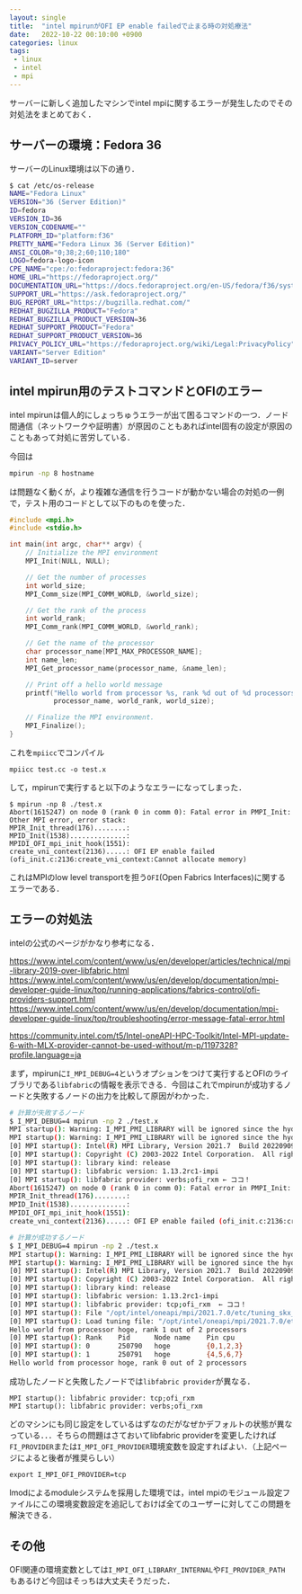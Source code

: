 ```yaml
---
layout: single
title:  "intel mpirunがOFI EP enable failedで止まる時の対処療法"
date:   2022-10-22 00:10:00 +0900
categories: linux
tags:
 - linux
 - intel
 - mpi
---
```


サーバーに新しく追加したマシンでintel mpiに関するエラーが発生したのでその対処法をまとめておく．

## サーバーの環境：Fedora 36

サーバーのLinux環境は以下の通り．
```bash
$ cat /etc/os-release
NAME="Fedora Linux"
VERSION="36 (Server Edition)"
ID=fedora
VERSION_ID=36
VERSION_CODENAME=""
PLATFORM_ID="platform:f36"
PRETTY_NAME="Fedora Linux 36 (Server Edition)"
ANSI_COLOR="0;38;2;60;110;180"
LOGO=fedora-logo-icon
CPE_NAME="cpe:/o:fedoraproject:fedora:36"
HOME_URL="https://fedoraproject.org/"
DOCUMENTATION_URL="https://docs.fedoraproject.org/en-US/fedora/f36/system-administrators-guide/"
SUPPORT_URL="https://ask.fedoraproject.org/"
BUG_REPORT_URL="https://bugzilla.redhat.com/"
REDHAT_BUGZILLA_PRODUCT="Fedora"
REDHAT_BUGZILLA_PRODUCT_VERSION=36
REDHAT_SUPPORT_PRODUCT="Fedora"
REDHAT_SUPPORT_PRODUCT_VERSION=36
PRIVACY_POLICY_URL="https://fedoraproject.org/wiki/Legal:PrivacyPolicy"
VARIANT="Server Edition"
VARIANT_ID=server
```


## intel mpirun用のテストコマンドとOFIのエラー

intel mpirunは個人的にしょっちゅうエラーが出て困るコマンドの一つ．ノード間通信（ネットワークや証明書）が原因のこともあればintel固有の設定が原因のこともあって対処に苦労している．

今回は

```bash
mpirun -np 8 hostname
```

は問題なく動くが，より複雑な通信を行うコードが動かない場合の対処の一例で，テスト用のコードとして以下のものを使った．

```cc
#include <mpi.h>
#include <stdio.h>

int main(int argc, char** argv) {
    // Initialize the MPI environment
    MPI_Init(NULL, NULL);

    // Get the number of processes
    int world_size;
    MPI_Comm_size(MPI_COMM_WORLD, &world_size);

    // Get the rank of the process
    int world_rank;
    MPI_Comm_rank(MPI_COMM_WORLD, &world_rank);

    // Get the name of the processor
    char processor_name[MPI_MAX_PROCESSOR_NAME];
    int name_len;
    MPI_Get_processor_name(processor_name, &name_len);

    // Print off a hello world message
    printf("Hello world from processor %s, rank %d out of %d processors\n",
           processor_name, world_rank, world_size);

    // Finalize the MPI environment.
    MPI_Finalize();
}
```

これを`mpiicc`でコンパイル

```
mpiicc test.cc -o test.x
```

して，mpirunで実行すると以下のようなエラーになってしまった．

```
$ mpirun -np 8 ./test.x
Abort(1615247) on node 0 (rank 0 in comm 0): Fatal error in PMPI_Init: Other MPI error, error stack:
MPIR_Init_thread(176)........:
MPID_Init(1538)..............:
MPIDI_OFI_mpi_init_hook(1551):
create_vni_context(2136).....: OFI EP enable failed (ofi_init.c:2136:create_vni_context:Cannot allocate memory)
```

これはMPIのlow level transportを担う`OFI`(Open Fabrics Interfaces)に関するエラーである．


## エラーの対処法

intelの公式のページがかなり参考になる．

https://www.intel.com/content/www/us/en/developer/articles/technical/mpi-library-2019-over-libfabric.html
https://www.intel.com/content/www/us/en/develop/documentation/mpi-developer-guide-linux/top/running-applications/fabrics-control/ofi-providers-support.html
https://www.intel.com/content/www/us/en/develop/documentation/mpi-developer-guide-linux/top/troubleshooting/error-message-fatal-error.html

https://community.intel.com/t5/Intel-oneAPI-HPC-Toolkit/Intel-MPI-update-6-with-MLX-provider-cannot-be-used-without/m-p/1197328?profile.language=ja

まず，mpirunに`I_MPI_DEBUG=4`というオプションをつけて実行するとOFIのライブラリである`libfabric`の情報を表示できる．今回はこれでmpirunが成功するノードと失敗するノードの出力を比較して原因がわかった．

```bash
# 計算が失敗するノード
$ I_MPI_DEBUG=4 mpirun -np 2 ./test.x
MPI startup(): Warning: I_MPI_PMI_LIBRARY will be ignored since the hydra process manager was found
MPI startup(): Warning: I_MPI_PMI_LIBRARY will be ignored since the hydra process manager was found
[0] MPI startup(): Intel(R) MPI Library, Version 2021.7  Build 20220909 (id: 6b6f6425df)
[0] MPI startup(): Copyright (C) 2003-2022 Intel Corporation.  All rights reserved.
[0] MPI startup(): library kind: release
[0] MPI startup(): libfabric version: 1.13.2rc1-impi
[0] MPI startup(): libfabric provider: verbs;ofi_rxm ← ココ！
Abort(1615247) on node 0 (rank 0 in comm 0): Fatal error in PMPI_Init: Other MPI error, error stack:
MPIR_Init_thread(176)........:
MPID_Init(1538)..............:
MPIDI_OFI_mpi_init_hook(1551):
create_vni_context(2136).....: OFI EP enable failed (ofi_init.c:2136:create_vni_context:Cannot allocate memory)

# 計算が成功するノード
$ I_MPI_DEBUG=4 mpirun -np 2 ./test.x
MPI startup(): Warning: I_MPI_PMI_LIBRARY will be ignored since the hydra process manager was found
MPI startup(): Warning: I_MPI_PMI_LIBRARY will be ignored since the hydra process manager was found
[0] MPI startup(): Intel(R) MPI Library, Version 2021.7  Build 20220909 (id: 6b6f6425df)
[0] MPI startup(): Copyright (C) 2003-2022 Intel Corporation.  All rights reserved.
[0] MPI startup(): library kind: release
[0] MPI startup(): libfabric version: 1.13.2rc1-impi
[0] MPI startup(): libfabric provider: tcp;ofi_rxm  ← ココ！
[0] MPI startup(): File "/opt/intel/oneapi/mpi/2021.7.0/etc/tuning_skx_shm-ofi_tcp-ofi-rxm_1.dat" not found
[0] MPI startup(): Load tuning file: "/opt/intel/oneapi/mpi/2021.7.0/etc/tuning_skx_shm-ofi_tcp-ofi-rxm.dat"
Hello world from processor hoge, rank 1 out of 2 processors
[0] MPI startup(): Rank    Pid      Node name    Pin cpu
[0] MPI startup(): 0       250790   hoge         {0,1,2,3}
[0] MPI startup(): 1       250791   hoge         {4,5,6,7}
Hello world from processor hoge, rank 0 out of 2 processors
```

成功したノードと失敗したノードでは`libfabric provider`が異なる．

```
MPI startup(): libfabric provider: tcp;ofi_rxm  
MPI startup(): libfabric provider: verbs;ofi_rxm
```

どのマシンにも同じ設定をしているはずなのだがなぜかデフォルトの状態が異なっている．．．そちらの問題はさておいてlibfabric providerを変更したければ`FI_PROVIDER`または`I_MPI_OFI_PROVIDER`環境変数を設定すればよい．（上記ページによると後者が推奨らしい）

```
export I_MPI_OFI_PROVIDER=tcp
```
lmodによるmoduleシステムを採用した環境では，intel mpiのモジュール設定ファイルにこの環境変数設定を追記しておけば全てのユーザーに対してこの問題を解決できる．

## その他

OFI関連の環境変数としては`I_MPI_OFI_LIBRARY_INTERNAL`や`FI_PROVIDER_PATH`もあるけど今回はそっちは大丈夫そうだった．

